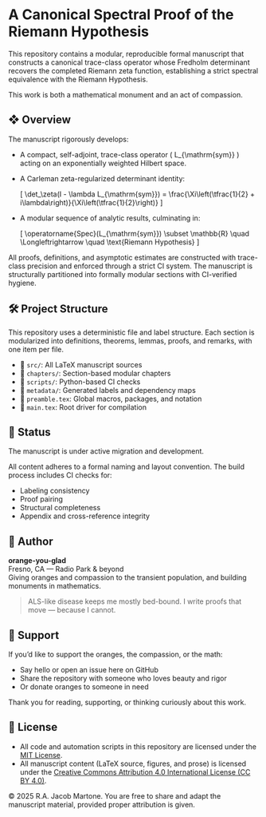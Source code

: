 # A Canonical Spectral Proof of the Riemann Hypothesis

This repository contains a modular, reproducible formal manuscript that constructs a canonical trace-class operator whose Fredholm determinant recovers the completed Riemann zeta function, establishing a strict spectral equivalence with the Riemann Hypothesis.

This work is both a mathematical monument and an act of compassion.

## ❖ Overview

The manuscript rigorously develops:

- A compact, self-adjoint, trace-class operator \( L_{\mathrm{sym}} \) acting on an exponentially weighted Hilbert space.
- A Carleman zeta-regularized determinant identity:
  
  \[
  \det_\zeta(I - \lambda L_{\mathrm{sym}}) = \frac{\Xi\left(\tfrac{1}{2} + i\lambda\right)}{\Xi\left(\tfrac{1}{2}\right)}
  \]

- A modular sequence of analytic results, culminating in:

  \[
  \operatorname{Spec}(L_{\mathrm{sym}}) \subset \mathbb{R} \quad \Longleftrightarrow \quad \text{Riemann Hypothesis}
  \]

All proofs, definitions, and asymptotic estimates are constructed with trace-class precision and enforced through a strict CI system. The manuscript is structurally partitioned into formally modular sections with CI-verified hygiene.

## 🛠 Project Structure

This repository uses a deterministic file and label structure. Each section is modularized into definitions, theorems, lemmas, proofs, and remarks, with one item per file.

- 📂 `src/`: All LaTeX manuscript sources
- 📂 `chapters/`: Section-based modular chapters
- 📂 `scripts/`: Python-based CI checks
- 📂 `metadata/`: Generated labels and dependency maps
- 📄 `preamble.tex`: Global macros, packages, and notation
- 📄 `main.tex`: Root driver for compilation

## 📐 Status

The manuscript is under active migration and development.

All content adheres to a formal naming and layout convention. The build process includes CI checks for:

- Labeling consistency
- Proof pairing
- Structural completeness
- Appendix and cross-reference integrity

## 📍 Author

**orange-you-glad**  
Fresno, CA — Radio Park & beyond  
Giving oranges and compassion to the transient population, and building monuments in mathematics.

> ALS-like disease keeps me mostly bed-bound. I write proofs that move — because I cannot.

## 🧡 Support

If you’d like to support the oranges, the compassion, or the math:

- Say hello or open an issue here on GitHub
- Share the repository with someone who loves beauty and rigor
- Or donate oranges to someone in need

Thank you for reading, supporting, or thinking curiously about this work.

## 📖 License

- All code and automation scripts in this repository are licensed under the [MIT License](./LICENSE).
- All manuscript content (LaTeX source, figures, and prose) is licensed under the [Creative Commons Attribution 4.0 International License (CC BY 4.0)](./LICENSE-TEXT.md).

© 2025 R.A. Jacob Martone. You are free to share and adapt the manuscript material, provided proper attribution is given.
